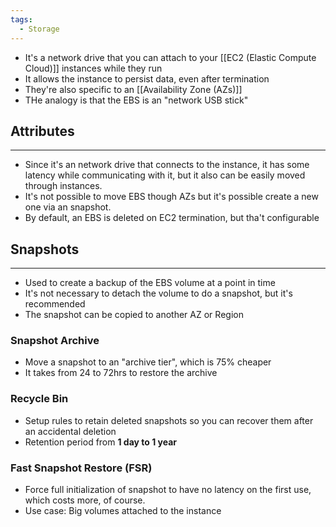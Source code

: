 ```yaml
---
tags:
  - Storage
---
```

- It's a network drive that you can attach to your [[EC2 (Elastic Compute Cloud)]] instances while they run
- It allows the instance to persist data, even after termination
- They're also specific to an [[Availability Zone (AZs)]]
- THe analogy is that the EBS is an "network USB stick"
## Attributes
---
- Since it's an network drive that connects to the instance, it has some latency while communicating with it, but it also can be easily moved through instances.
- It's not possible to move EBS though AZs but it's possible create a new one via an snapshot.
- By default, an EBS is deleted on EC2 termination, but tha't configurable
## Snapshots
---
- Used to create a backup of the EBS volume at a point in time
- It's not necessary to detach the volume to do a snapshot, but it's recommended
- The snapshot can be copied to another AZ or Region
### Snapshot Archive
- Move a snapshot to an "archive tier", which is 75% cheaper
- It takes from 24 to 72hrs to restore the archive
### Recycle Bin
- Setup rules to retain deleted snapshots so you can recover them after an accidental deletion
- Retention period from __1 day to 1 year__
### Fast Snapshot Restore (FSR)
- Force full initialization of snapshot to have no latency on the first use, which costs more, of course. 
- Use case: Big volumes attached to the instance